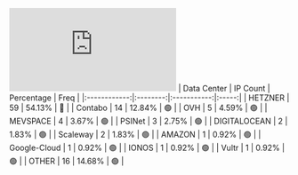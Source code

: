 ![Diagramm](https://github.com/obajay/StateSync-snapshots/blob/main/Projects/Dymension/1/README.md)
| Data Center | IP Count | Percentage | Freq |
|:------------:|:--------:|:-----------:|:-----:|
| HETZNER | 59 | 54.13% | 🔴 |
| Contabo | 14 | 12.84% | 🟢 |
| OVH | 5 | 4.59% | 🟢 |
| MEVSPACE | 4 | 3.67% | 🟢 |
| PSINet | 3 | 2.75% | 🟢 |
| DIGITALOCEAN | 2 | 1.83% | 🟢 |
| Scaleway | 2 | 1.83% | 🟢 |
| AMAZON | 1 | 0.92% | 🟢 |
| Google-Cloud | 1 | 0.92% | 🟢 |
| IONOS | 1 | 0.92% | 🟢 |
| Vultr | 1 | 0.92% | 🟢 |
| OTHER | 16 | 14.68% | 🟢 |